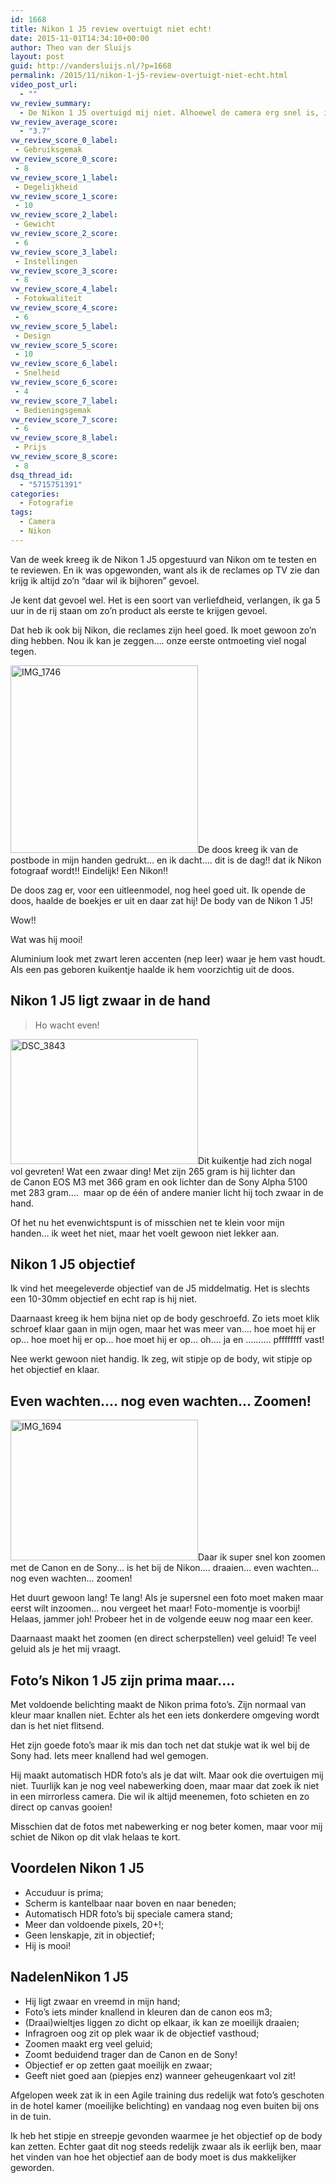 ```yaml
---
id: 1668
title: Nikon 1 J5 review overtuigt niet echt!
date: 2015-11-01T14:34:10+00:00
author: Theo van der Sluijs
layout: post
guid: http://vandersluijs.nl/?p=1668
permalink: /2015/11/nikon-1-j5-review-overtuigt-niet-echt.html
video_post_url:
  - ""
vw_review_summary:
  - De Nikon 1 J5 overtuigd mij niet. Alhoewel de camera erg snel is, is het objectief enorm traag. Even inzoomen is er niet bij. De body ziet er prachtig uit en is licht, maar hij voelt bij mij in mijn hand vreemd zwaar aan. Het scherm is scherm en naar twee kanten te draaien, dat is voor mij een pluspunt!
vw_review_average_score:
  - "3.7"
vw_review_score_0_label:
 - Gebruiksgemak
vw_review_score_0_score:
 - 8
vw_review_score_1_label:
 - Degelijkheid
vw_review_score_1_score:
 - 10
vw_review_score_2_label:
 - Gewicht
vw_review_score_2_score:
 - 6
vw_review_score_3_label:
 - Instellingen
vw_review_score_3_score:
 - 8
vw_review_score_4_label:
 - Fotokwaliteit
vw_review_score_4_score:
 - 6
vw_review_score_5_label:
 - Design
vw_review_score_5_score:
 - 10
vw_review_score_6_label:
 - Snelheid
vw_review_score_6_score:
 - 4
vw_review_score_7_label:
 - Bedieningsgemak
vw_review_score_7_score:
 - 6
vw_review_score_8_label:
 - Prijs
vw_review_score_8_score:
 - 8
dsq_thread_id:
  - "5715751391"
categories:
  - Fotografie
tags:
  - Camera
  - Nikon
---
```

Van de week kreeg ik de Nikon 1 J5 opgestuurd van Nikon om te testen en te reviewen. En ik was opgewonden, want als ik de reclames op TV zie dan krijg ik altijd zo&#8217;n &#8220;daar wil ik bijhoren&#8221; gevoel.

Je kent dat gevoel wel. Het is een soort van verliefdheid, verlangen, ik ga 5 uur in de rij staan om zo&#8217;n product als eerste te krijgen gevoel.

Dat heb ik ook bij Nikon, die reclames zijn heel goed. Ik moet gewoon zo&#8217;n ding hebben. Nou ik kan je zeggen&#8230;. onze eerste ontmoeting viel nogal tegen.<!--more-->

 <img class="alignleft size-medium wp-image-1673" src="https://vandersluijs.resultants-e.nl/2015/11/IMG_17461-300x300.jpg" alt="IMG_1746" width="300" height="300" srcset="https://vandersluijs.resultants-e.nl/2015/11/IMG_17461-300x300.jpg 300w, https://vandersluijs.resultants-e.nl/2015/11/IMG_17461-150x150.jpg 150w, https://vandersluijs.resultants-e.nl/2015/11/IMG_17461-768x768.jpg 768w, https://vandersluijs.resultants-e.nl/2015/11/IMG_17461-65x65.jpg 65w, https://vandersluijs.resultants-e.nl/2015/11/IMG_17461.jpg 960w" sizes="(max-width: 300px) 100vw, 300px" />De doos kreeg ik van de postbode in mijn handen gedrukt&#8230; en ik dacht&#8230;. dit is de dag!! dat ik Nikon fotograaf wordt!! Eindelijk! Een Nikon!!

De doos zag er, voor een uitleenmodel, nog heel goed uit. Ik opende de doos, haalde de boekjes er uit en daar zat hij! De body van de Nikon 1 J5!

Wow!!

Wat was hij mooi!

Aluminium look met zwart leren accenten (nep leer) waar je hem vast houdt. Als een pas geboren kuikentje haalde ik hem voorzichtig uit de doos.

## Nikon 1 J5 ligt zwaar in de hand

> Ho wacht even!

<img class="alignright size-medium wp-image-1672" src="https://vandersluijs.resultants-e.nl/2015/11/DSC_3843-300x200.jpg" alt="DSC_3843" width="300" height="200" srcset="https://vandersluijs.resultants-e.nl/2015/11/DSC_3843-300x200.jpg 300w, https://vandersluijs.resultants-e.nl/2015/11/DSC_3843-768x512.jpg 768w, https://vandersluijs.resultants-e.nl/2015/11/DSC_3843-1024x683.jpg 1024w, https://vandersluijs.resultants-e.nl/2015/11/DSC_3843.jpg 1200w" sizes="(max-width: 300px) 100vw, 300px" />Dit kuikentje had zich nogal vol gevreten! Wat een zwaar ding! Met zijn 265 gram is hij lichter dan de Canon EOS M3 met 366 gram en ook lichter dan de Sony Alpha 5100 met 283 gram&#8230;.  maar op de één of andere manier licht hij toch zwaar in de hand.

Of het nu het evenwichtspunt is of misschien net te klein voor mijn handen&#8230; ik weet het niet, maar het voelt gewoon niet lekker aan.

## Nikon 1 J5 objectief

Ik vind het meegeleverde objectief van de J5 middelmatig. Het is slechts een 10-30mm objectief en echt rap is hij niet.

Daarnaast kreeg ik hem bijna niet op de body geschroefd. Zo iets moet klik schroef klaar gaan in mijn ogen, maar het was meer van&#8230;. hoe moet hij er op&#8230; hoe moet hij er op&#8230; hoe moet hij er op&#8230; oh&#8230;. ja en &#8230;&#8230;&#8230;. pffffffff vast!

Nee werkt gewoon niet handig. Ik zeg, wit stipje op de body, wit stipje op het objectief en klaar.

## Even wachten&#8230;. nog even wachten&#8230; Zoomen!

<img class="alignleft size-medium wp-image-1671" src="https://vandersluijs.resultants-e.nl/2015/11/IMG_1694-300x225.jpg" alt="IMG_1694" width="300" height="225" srcset="https://vandersluijs.resultants-e.nl/2015/11/IMG_1694-300x225.jpg 300w, https://vandersluijs.resultants-e.nl/2015/11/IMG_1694-768x576.jpg 768w, https://vandersluijs.resultants-e.nl/2015/11/IMG_1694-1024x768.jpg 1024w, https://vandersluijs.resultants-e.nl/2015/11/IMG_1694.jpg 1200w" sizes="(max-width: 300px) 100vw, 300px" />Daar ik super snel kon zoomen met de Canon en de Sony&#8230; is het bij de Nikon&#8230;. draaien&#8230; even wachten&#8230; nog even wachten&#8230; zoomen!

Het duurt gewoon lang! Te lang! Als je supersnel een foto moet maken maar eerst wilt inzoomen&#8230; nou vergeet het maar! Foto-momentje is voorbij! Helaas, jammer joh! Probeer het in de volgende eeuw nog maar een keer.

Daarnaast maakt het zoomen (en direct scherpstellen) veel geluid! Te veel geluid als je het mij vraagt.

## Foto&#8217;s Nikon 1 J5 zijn prima maar&#8230;.

Met voldoende belichting maakt de Nikon prima foto&#8217;s. Zijn normaal van kleur maar knallen niet. Echter als het een iets donkerdere omgeving wordt dan is het niet flitsend.

Het zijn goede foto&#8217;s maar ik mis dan toch net dat stukje wat ik wel bij de Sony had. Iets meer knallend had wel gemogen.

Hij maakt automatisch HDR foto&#8217;s als je dat wilt. Maar ook die overtuigen mij niet. Tuurlijk kan je nog veel nabewerking doen, maar maar dat zoek ik niet in een mirrorless camera. Die wil ik altijd meenemen, foto schieten en zo direct op canvas gooien!

Misschien dat de fotos met nabewerking er nog beter komen, maar voor mij schiet de Nikon op dit vlak helaas te kort.

## Voordelen Nikon 1 J5

  * Accuduur is prima;
  * Scherm is kantelbaar naar boven en naar beneden;
  * Automatisch HDR foto&#8217;s bij speciale camera stand;
  * Meer dan voldoende pixels, 20+!;
  * Geen lenskapje, zit in objectief;
  * Hij is mooi!

## NadelenNikon 1 J5

  * Hij ligt zwaar en vreemd in mijn hand;
  * Foto&#8217;s iets minder knallend in kleuren dan de canon eos m3;
  * (Draai)wieltjes liggen zo dicht op elkaar, ik kan ze moeilijk draaien;
  * Infragroen oog zit op plek waar ik de objectief vasthoud;
  * Zoomen maakt erg veel geluid;
  * Zoomt beduidend trager dan de Canon en de Sony!
  * Objectief er op zetten gaat moeilijk en zwaar;
  * Geeft niet goed aan (piepjes enz) wanneer geheugenkaart vol zit!

Afgelopen week zat ik in een Agile training dus redelijk wat foto&#8217;s geschoten in de hotel kamer (moeilijke belichting) en vandaag nog even buiten bij ons in de tuin.





Ik heb het stipje en streepje gevonden waarmee je het objectief op de body kan zetten. Echter gaat dit nog steeds redelijk zwaar als ik eerlijk ben, maar het vinden van hoe het objectief aan de body moet is dus makkelijker geworden.

&nbsp;